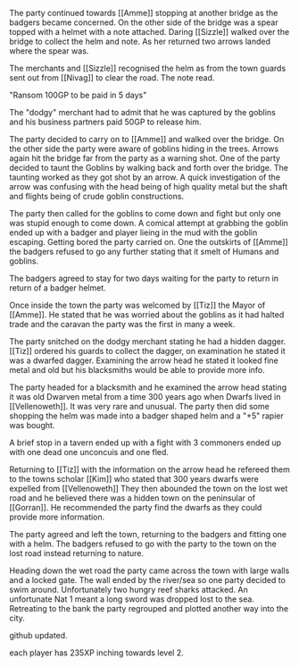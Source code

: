 The party continued towards [[Amme]] stopping at another bridge as the badgers became concerned.    On the other side of the bridge was a spear topped with a helmet with a note attached.   Daring [[Sizzle]] walked over the bridge to collect the helm and note.  As her returned two arrows landed where the spear was.

The merchants and [[Sizzle]] recognised the helm as from the town guards sent out from [[Nivag]] to clear the road.  The note read.

"Ransom 100GP to be paid in 5 days"

The "dodgy" merchant had to admit that he was captured by the goblins  and his business partners paid 50GP to release him.

The party decided to carry on to [[Amme]] and walked over the bridge.   On the other side the party were aware of goblins hiding in the trees.  Arrows again hit the bridge far from the party as a warning shot.   One of the party decided to taunt the Goblins by walking back and forth over the bridge.   The taunting worked as they got shot by an arrow.  A quick investigation of the arrow was confusing with the head being of high quality metal but the shaft and flights being of crude goblin constructions.

The party then called for the goblins to come down and fight but only one was stupid enough to come down.     A comical attempt at grabbing the goblin ended up with a badger and player lieing in the mud with the goblin escaping.  Getting bored the party carried on.  One the outskirts of [[Amme]] the badgers refused to go any further stating that it smelt of Humans and goblins.

The badgers agreed to stay for two days waiting for the party to return in return of a badger helmet.

Once inside the town the party was welcomed by [[Tiz]] the Mayor of [[Amme]].   He stated that he was worried about the goblins as it had halted trade and the caravan the party was the first in many a week.

The party snitched on the dodgy merchant stating he had a hidden dagger.    [[Tiz]] ordered his guards to collect the dagger, on examination he stated it was a dwarfed dagger. Examining the arrow head he stated it looked fine metal and old but his blacksmiths would be able to provide more info.

The party headed for a blacksmith and he examined the arrow head stating it was old Dwarven metal from a time 300 years ago when Dwarfs lived in [[Vellenoweth]].   It was very rare and unusual.   The party then did some shopping the helm was made into a badger shaped helm and a "+5" rapier was bought.

A brief stop in a tavern ended up with a fight with 3 commoners ended up with one dead one unconcuis and one fled.

Returning to [[Tiz]] with the information on the arrow head he refereed them to the towns scholar [[Kim]] who stated that 300 years dwarfs were expelled from [[Vellenoweth]]  They then abounded the town on the lost wet road and he believed there was a hidden town on the peninsular of [[Gorran]].  He recommended the party find the dwarfs as they could provide more information.

The party agreed and left the town, returning to the badgers and fitting one with a helm.  The badgers refused to go with the party to the town on the lost road instead returning to nature.

Heading down the wet road the party came across the town with large walls and a locked gate.    The wall ended by the river/sea so one party decided to swim around.   Unfortunately two hungry reef sharks attacked.  An unfortunate Nat 1 meant a long sword was dropped lost to the sea.   Retreating to the bank the party regrouped and plotted another way into the city.

github updated.

each player has 235XP inching towards level 2.

